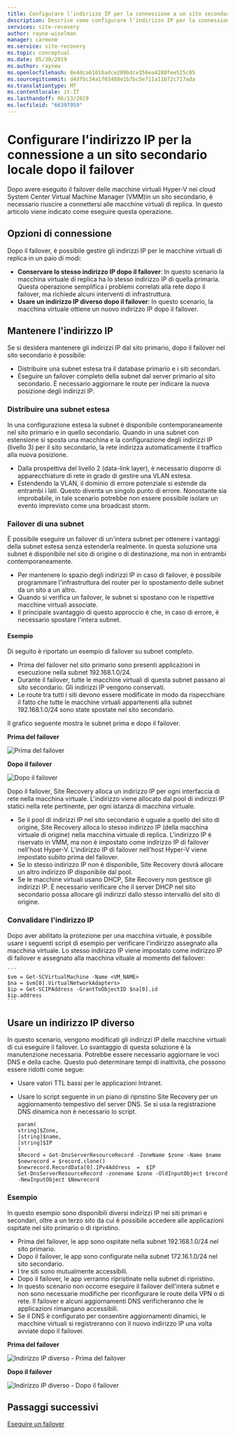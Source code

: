 ```yaml
---
title: Configurare l'indirizzo IP per la connessione a un sito secondario locale dopo il failover con Azure Site Recovery | Microsoft Docs
description: Descrive come configurare l'indirizzo IP per la connessione alle macchine virtuali in un sito secondario locale dopo il ripristino di emergenza e il failover con Azure Site Recovery.
services: site-recovery
author: rayne-wiselman
manager: carmonm
ms.service: site-recovery
ms.topic: conceptual
ms.date: 05/30/2019
ms.author: raynew
ms.openlocfilehash: 8e4dca61016adce209bdce356ea4280fee525c05
ms.sourcegitcommit: d4dfbc34a1f03488e1b7bc5e711a11b72c717ada
ms.translationtype: MT
ms.contentlocale: it-IT
ms.lasthandoff: 06/13/2019
ms.locfileid: "66397959"
---
```

# <a name="set-up-ip-addressing-to-connect-to-a-secondary-on-premises-site-after-failover"></a>Configurare l'indirizzo IP per la connessione a un sito secondario locale dopo il failover

Dopo avere eseguito il failover delle macchine virtuali Hyper-V nei cloud System Center Virtual Machine Manager (VMM)in un sito secondario, è necessario riuscire a connettersi alle macchine virtuali di replica. In questo articolo viene indicato come eseguire questa operazione. 

## <a name="connection-options"></a>Opzioni di connessione

Dopo il failover, è possibile gestire gli indirizzi IP per le macchine virtuali di replica in un paio di modi: 

- **Conservare lo stesso indirizzo IP dopo il failover**: In questo scenario la macchina virtuale di replica ha lo stesso indirizzo IP di quella primaria. Questa operazione semplifica i problemi correlati alla rete dopo il failover, ma richiede alcuni interventi di infrastruttura.
- **Usare un indirizzo IP diverso dopo il failover**: In questo scenario, la macchina virtuale ottiene un nuovo indirizzo IP dopo il failover. 
 

## <a name="retain-the-ip-address"></a>Mantenere l'indirizzo IP

Se si desidera mantenere gli indirizzi IP dal sito primario, dopo il failover nel sito secondario è possibile:

- Distribuire una subnet estesa tra il database primario e i siti secondari.
- Eseguire un failover completo della subnet dal server primario al sito secondario. È necessario aggiornare le route per indicare la nuova posizione degli indirizzi IP.


### <a name="deploy-a-stretched-subnet"></a>Distribuire una subnet estesa

In una configurazione estesa la subnet è disponibile contemporaneamente nel sito primario e in quello secondario. Quando in una subnet con estensione si sposta una macchina e la configurazione degli indirizzi IP (livello 3) per il sito secondario, la rete indirizza automaticamente il traffico alla nuova posizione. 

- Dalla prospettiva del livello 2 (data-link layer), è necessario disporre di apparecchiature di rete in grado di gestire una VLAN estesa.
- Estendendo la VLAN, il dominio di errore potenziale si estende da entrambi i lati. Questo diventa un singolo punto di errore. Nonostante sia improbabile, in tale scenario potrebbe non essere possibile isolare un evento imprevisto come una broadcast storm. 


### <a name="fail-over-a-subnet"></a>Failover di una subnet

È possibile eseguire un failover di un'intera subnet per ottenere i vantaggi della subnet estesa senza estenderla realmente. In questa soluzione una subnet è disponibile nel sito di origine o di destinazione, ma non in entrambi contemporaneamente.

- Per mantenere lo spazio degli indirizzi IP in caso di failover, è possibile programmare l'infrastruttura del router per lo spostamento delle subnet da un sito a un altro.
- Quando si verifica un failover, le subnet si spostano con le rispettive macchine virtuali associate.
- Il principale svantaggio di questo approccio è che, in caso di errore, è necessario spostare l'intera subnet.

#### <a name="example"></a>Esempio

Di seguito è riportato un esempio di failover su subnet completo. 

- Prima del failover nel sito primario sono presenti applicazioni in esecuzione nella subnet 192.168.1.0/24.
- Durante il failover, tutte le macchine virtuali di questa subnet passano al sito secondario. Gli indirizzi IP vengono conservati. 
- Le route tra tutti i siti devono essere modificate in modo da rispecchiare il fatto che tutte le macchine virtuali appartenenti alla subnet 192.168.1.0/24 sono state spostate nel sito secondario.

Il grafico seguente mostra le subnet prima e dopo il failover.


**Prima del failover**

![Prima del failover](./media/hyper-v-vmm-networking/network-design2.png)

**Dopo il failover**

![Dopo il failover](./media/hyper-v-vmm-networking/network-design3.png)

Dopo il failover, Site Recovery alloca un indirizzo IP per ogni interfaccia di rete nella macchina virtuale. L'indirizzo viene allocato dal pool di indirizzi IP statici nella rete pertinente, per ogni istanza di macchina virtuale.

- Se il pool di indirizzi IP nel sito secondario è uguale a quello del sito di origine, Site Recovery alloca lo stesso indirizzo IP (della macchina virtuale di origine) nella macchina virtuale di replica. L'indirizzo IP è riservato in VMM, ma non è impostato come indirizzo IP di failover nell'host Hyper-V. L'indirizzo IP di failover nell'host Hyper-V viene impostato subito prima del failover.
- Se lo stesso indirizzo IP non è disponibile, Site Recovery dovrà allocare un altro indirizzo IP disponibile dal pool.
- Se le macchine virtuali usano DHCP, Site Recovery non gestisce gli indirizzi IP. È necessario verificare che il server DHCP nel sito secondario possa allocare gli indirizzi dallo stesso intervallo del sito di origine.

### <a name="validate-the-ip-address"></a>Convalidare l'indirizzo IP

Dopo aver abilitato la protezione per una macchina virtuale, è possibile usare i seguenti script di esempio per verificare l'indirizzo assegnato alla macchina virtuale. Lo stesso indirizzo IP viene impostato come indirizzo IP di failover e assegnato alla macchina vituale al momento del failover:

    ```
    $vm = Get-SCVirtualMachine -Name <VM_NAME>
    $na = $vm[0].VirtualNetworkAdapters>
    $ip = Get-SCIPAddress -GrantToObjectID $na[0].id
    $ip.address 
    ```

## <a name="use-a-different-ip-address"></a>Usare un indirizzo IP diverso

In questo scenario, vengono modificati gli indirizzi IP delle macchine virtuali di cui eseguire il failover. Lo svantaggio di questa soluzione è la manutenzione necessaria.  Potrebbe essere necessario aggiornare le voci DNS e della cache. Questo può determinare tempi di inattività, che possono essere ridotti come segue:

- Usare valori TTL bassi per le applicazioni Intranet.
- Usare lo script seguente in un piano di ripristino Site Recovery per un aggiornamento tempestivo del server DNS. Se si usa la registrazione DNS dinamica non è necessario lo script.

    ```
    param(
    string]$Zone,
    [string]$name,
    [string]$IP
    )
    $Record = Get-DnsServerResourceRecord -ZoneName $zone -Name $name
    $newrecord = $record.clone()
    $newrecord.RecordData[0].IPv4Address  =  $IP
    Set-DnsServerResourceRecord -zonename $zone -OldInputObject $record -NewInputObject $Newrecord
    ```
    
### <a name="example"></a>Esempio 

In questo esempio sono disponibili diversi indirizzi IP nei siti primari e secondari, oltre a un terzo sito da cui è possibile accedere alle applicazioni ospitate nel sito primario o di ripristino.

- Prima del failover, le app sono ospitate nella subnet 192.168.1.0/24 nel sito primario.
- Dopo il failover, le app sono configurate nella subnet 172.16.1.0/24 nel sito secondario.
- I tre siti sono mutualmente accessibili.
- Dopo il failover, le app verranno ripristinate nella subnet di ripristino.
- In questo scenario non occorre eseguire il failover dell'intera subnet e non sono necessarie modifiche per riconfigurare le route della VPN o di rete. Il failover e alcuni aggiornamenti DNS verificheranno che le applicazioni rimangano accessibili.
- Se il DNS è configurato per consentire aggiornamenti dinamici, le macchine virtuali si registreranno con il nuovo indirizzo IP una volta avviate dopo il failover.

**Prima del failover**

![Indirizzo IP diverso - Prima del failover](./media/hyper-v-vmm-networking/network-design10.png)

**Dopo il failover**

![Indirizzo IP diverso - Dopo il failover](./media/hyper-v-vmm-networking/network-design11.png)


## <a name="next-steps"></a>Passaggi successivi

[Eseguire un failover](hyper-v-vmm-failover-failback.md)

